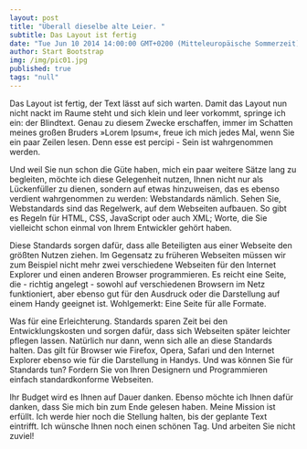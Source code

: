 ```yaml
---
layout: post
title: "Überall dieselbe alte Leier. "
subtitle: Das Layout ist fertig
date: "Tue Jun 10 2014 14:00:00 GMT+0200 (Mitteleuropäische Sommerzeit)"
author: Start Bootstrap
img: /img/pic01.jpg
published: true
tags: "null"
---
```


Das Layout ist fertig, der Text lässt auf sich warten. Damit das Layout nun nicht nackt im Raume steht und sich klein und leer vorkommt, springe ich ein: der Blindtext. Genau zu diesem Zwecke erschaffen, immer im Schatten meines großen Bruders »Lorem Ipsum«, freue ich mich jedes Mal, wenn Sie ein paar Zeilen lesen. Denn esse est percipi - Sein ist wahrgenommen werden.

Und weil Sie nun schon die Güte haben, mich ein paar weitere Sätze lang zu begleiten, möchte ich diese Gelegenheit nutzen, Ihnen nicht nur als Lückenfüller zu dienen, sondern auf etwas hinzuweisen, das es ebenso verdient wahrgenommen zu werden: Webstandards nämlich. Sehen Sie, Webstandards sind das Regelwerk, auf dem Webseiten aufbauen. So gibt es Regeln für HTML, CSS, JavaScript oder auch XML; Worte, die Sie vielleicht schon einmal von Ihrem Entwickler gehört haben.

Diese Standards sorgen dafür, dass alle Beteiligten aus einer Webseite den größten Nutzen ziehen. Im Gegensatz zu früheren Webseiten müssen wir zum Beispiel nicht mehr zwei verschiedene Webseiten für den Internet Explorer und einen anderen Browser programmieren. Es reicht eine Seite, die - richtig angelegt - sowohl auf verschiedenen Browsern im Netz funktioniert, aber ebenso gut für den Ausdruck oder die Darstellung auf einem Handy geeignet ist. Wohlgemerkt: Eine Seite für alle Formate.

Was für eine Erleichterung. Standards sparen Zeit bei den Entwicklungskosten und sorgen dafür, dass sich Webseiten später leichter pflegen lassen. Natürlich nur dann, wenn sich alle an diese Standards halten. Das gilt für Browser wie Firefox, Opera, Safari und den Internet Explorer ebenso wie für die Darstellung in Handys. Und was können Sie für Standards tun? Fordern Sie von Ihren Designern und Programmieren einfach standardkonforme Webseiten.

Ihr Budget wird es Ihnen auf Dauer danken. Ebenso möchte ich Ihnen dafür danken, dass Sie mich bin zum Ende gelesen haben. Meine Mission ist erfüllt. Ich werde hier noch die Stellung halten, bis der geplante Text eintrifft. Ich wünsche Ihnen noch einen schönen Tag. Und arbeiten Sie nicht zuviel!
